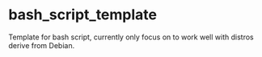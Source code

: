 # bash_script_template
Template for bash script, currently only focus on to work well with distros derive from Debian.
